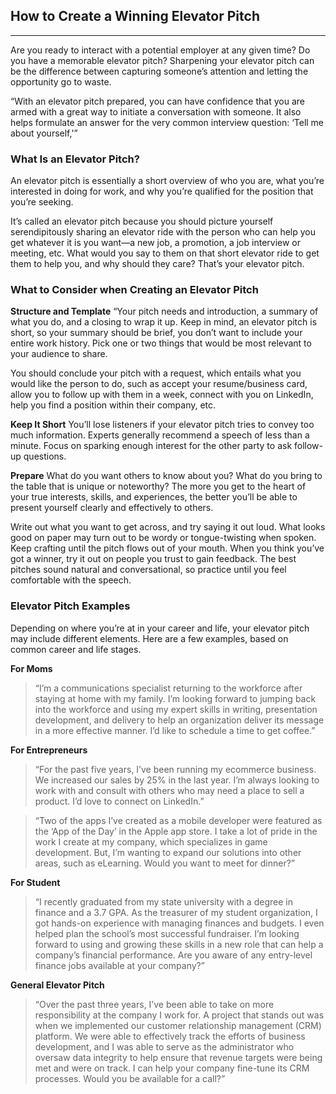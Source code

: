 ## How to Create a Winning Elevator Pitch
---

Are you ready to interact with a potential employer at any given time? Do you have a memorable elevator pitch? Sharpening your elevator pitch can be the difference between capturing someone’s attention and letting the opportunity go to waste.

“With an elevator pitch prepared, you can have confidence that you are armed with a great way to initiate a conversation with someone. It also helps formulate an answer for the very common interview question: ‘Tell me about yourself,'”

### What Is an Elevator Pitch?
An elevator pitch is essentially a short overview of who you are, what you’re interested in doing for work, and why you’re qualified for the position that you’re seeking.

It’s called an elevator pitch because you should picture yourself serendipitously sharing an elevator ride with the person who can help you get whatever it is you want—a new job, a promotion, a job interview or meeting, etc. What would you say to them on that short elevator ride to get them to help you, and why should they care? That’s your elevator pitch.

### What to Consider when Creating an Elevator Pitch

**Structure and Template**
“Your pitch needs and introduction, a summary of what you do, and a closing to wrap it up. Keep in mind, an elevator pitch is short, so your summary should be brief, you don’t want to include your entire work history. Pick one or two things that would be most relevant to your audience to share.

You should conclude your pitch with a request, which entails what you would like the person to do, such as accept your resume/business card, allow you to follow up with them in a week, connect with you on LinkedIn, help you find a position within their company, etc.

**Keep It Short**
You’ll lose listeners if your elevator pitch tries to convey too much information. Experts generally recommend a speech of less than a minute. Focus on sparking enough interest for the other party to ask follow-up questions.

**Prepare**
What do you want others to know about you? What do you bring to the table that is unique or noteworthy? The more you get to the heart of your true interests, skills, and experiences, the better you’ll be able to present yourself clearly and effectively to others.

Write out what you want to get across, and try saying it out loud. What looks good on paper may turn out to be wordy or tongue-twisting when spoken. Keep crafting until the pitch flows out of your mouth. When you think you’ve got a winner, try it out on people you trust to gain feedback. The best pitches sound natural and conversational, so practice until you feel comfortable with the speech.

### Elevator Pitch Examples
Depending on where you’re at in your career and life, your elevator pitch may include different elements. Here are a few examples, based on common career and life stages.

**For Moms**
>“I’m a communications specialist returning to the workforce after staying at home with my family. I’m looking forward to jumping back into the workforce and using my expert skills in writing, presentation development, and delivery to help an organization deliver its message in a more effective manner. I’d like to schedule a time to get coffee.”

**For Entrepreneurs**
>“For the past five years, I’ve been running my ecommerce business. We increased our sales by 25% in the last year. I’m always looking to work with and consult with others who may need a place to sell a product. I’d love to connect on LinkedIn.”

>“Two of the apps I’ve created as a mobile developer were featured as the ‘App of the Day’ in the Apple app store. I take a lot of pride in the work I create at my company, which specializes in game development. But, I’m wanting to expand our solutions into other areas, such as eLearning. Would you want to meet for dinner?”

**For Student**
>“I recently graduated from my state university with a degree in finance and a 3.7 GPA. As the treasurer of my student organization, I got hands-on experience with managing finances and budgets. I even helped plan the school’s most successful fundraiser. I’m looking forward to using and growing these skills in a new role that can help a company’s financial performance. Are you aware of any entry-level finance jobs available at your company?”

**General Elevator Pitch**
>“Over the past three years, I’ve been able to take on more responsibility at the company I work for. A project that stands out was when we implemented our customer relationship management (CRM) platform. We were able to effectively track the efforts of business development, and I was able to serve as the administrator who oversaw data integrity to help ensure that revenue targets were being met and were on track. I can help your company fine-tune its CRM processes. Would you be available for a call?”

